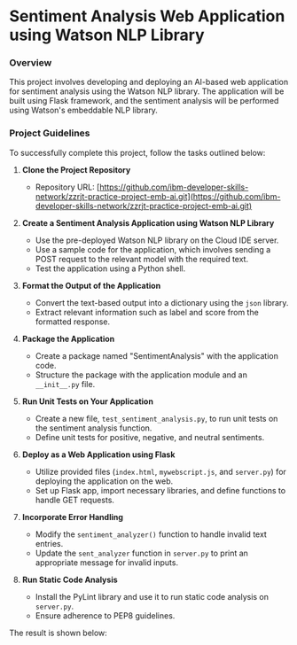 # Sentiment Analysis Web Application using Watson NLP Library

### Overview

This project involves developing and deploying an AI-based web application for sentiment analysis using the Watson NLP library. The application will be built using Flask framework, and the sentiment analysis will be performed using Watson's embeddable NLP library.

### Project Guidelines

To successfully complete this project, follow the tasks outlined below:

1. **Clone the Project Repository**
   - Repository URL: [https://github.com/ibm-developer-skills-network/zzrjt-practice-project-emb-ai.git](https://github.com/ibm-developer-skills-network/zzrjt-practice-project-emb-ai.git)

2. **Create a Sentiment Analysis Application using Watson NLP Library**
   - Use the pre-deployed Watson NLP library on the Cloud IDE server.
   - Use a sample code for the application, which involves sending a POST request to the relevant model with the required text.
   - Test the application using a Python shell.

3. **Format the Output of the Application**
   - Convert the text-based output into a dictionary using the `json` library.
   - Extract relevant information such as label and score from the formatted response.

4. **Package the Application**
   - Create a package named "SentimentAnalysis" with the application code.
   - Structure the package with the application module and an `__init__.py` file.

5. **Run Unit Tests on Your Application**
   - Create a new file, `test_sentiment_analysis.py`, to run unit tests on the sentiment analysis function.
   - Define unit tests for positive, negative, and neutral sentiments.

6. **Deploy as a Web Application using Flask**
   - Utilize provided files (`index.html`, `mywebscript.js`, and `server.py`) for deploying the application on the web.
   - Set up Flask app, import necessary libraries, and define functions to handle GET requests.

7. **Incorporate Error Handling**
   - Modify the `sentiment_analyzer()` function to handle invalid text entries.
   - Update the `sent_analyzer` function in `server.py` to print an appropriate message for invalid inputs.

8. **Run Static Code Analysis**
   - Install the PyLint library and use it to run static code analysis on `server.py`.
   - Ensure adherence to PEP8 guidelines.

The result is shown below:

